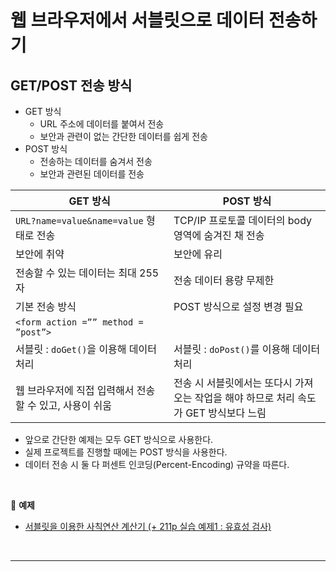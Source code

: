 # 웹 브라우저에서 서블릿으로 데이터 전송하기

## GET/POST 전송 방식

- GET 방식
    - URL 주소에 데이터를 붙여서 전송
    - 보안과 관련이 없는 간단한 데이터를 쉽게 전송
- POST 방식
    - 전송하는 데이터를 숨겨서 전송
    - 보안과 관련된 데이터를 전송


| GET 방식 | POST 방식 |
| --- | --- |
| `URL?name=value&name=value` 형태로 전송 | TCP/IP 프로토콜 데이터의 body 영역에 숨겨진 채 전송 |
| 보안에 취약 | 보안에 유리 |
| 전송할 수 있는 데이터는 최대 255자 | 전송 데이터 용량 무제한 |
| 기본 전송 방식 | POST 방식으로 설정 변경 필요
`<form action =”” method = ”post”>` |
| 서블릿 : `doGet()`을 이용해 데이터 처리 | 서블릿 : `doPost()`를 이용해 데이터 처리 |
| 웹 브라우저에 직접 입력해서 전송할 수 있고, 사용이 쉬움 | 전송 시 서블릿에서는 또다시 가져오는 작업을 해야 하므로 처리 속도가 GET 방식보다 느림 |

- 앞으로 간단한 예제는 모두 GET 방식으로 사용한다.
- 실제 프로젝트를 진행할 때에는 POST 방식을 사용한다.
- 데이터 전송 시 둘 다 퍼센트 인코딩(Percent-Encoding) 규약을 따른다.

<br>

:milky_way: **예제**
- [서블릿을 이용한 사칙연산 계산기 (+ 211p 실습 예제1 : 유효성 검사)](./test/calculator)

<br>

---



